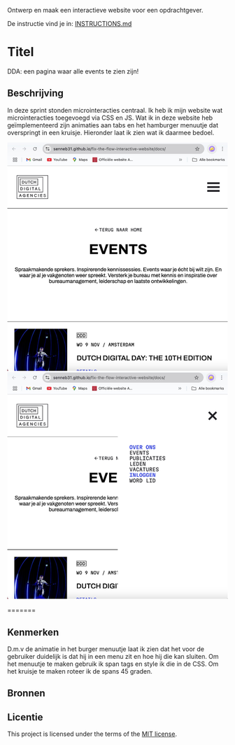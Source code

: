 
Ontwerp en maak een interactieve website voor een opdrachtgever.

De instructie vind je in: [INSTRUCTIONS.md](https://github.com/fdnd-task/fix-the-flow-interactive-website/blob/main/docs/INSTRUCTIONS.md)

# Titel
DDA: een pagina waar alle events te zien zijn!

## Beschrijving
In deze sprint stonden microinteracties centraal. Ik heb ik mijn website wat microinteracties toegevoegd via CSS en JS. Wat ik in deze website heb geïmplementeerd zijn animaties aan tabs en het hamburger menuutje dat overspringt in een kruisje. Hieronder laat ik zien wat ik daarmee bedoel.

<img src="menuopen.jpeg" alt="open menu">
<img src="menuclose.jpeg" alt="sluit menu">

=======

## Kenmerken
D.m.v de animatie in het burger menuutje laat ik zien dat het voor de gebruiker duidelijk is dat hij in een menu zit en hoe hij die kan sluiten. Om het menuutje te maken gebruik ik span tags en style ik die in de CSS. Om het kruisje te maken roteer ik de spans 45 graden.

## Bronnen

## Licentie

This project is licensed under the terms of the [MIT license](./LICENSE).

